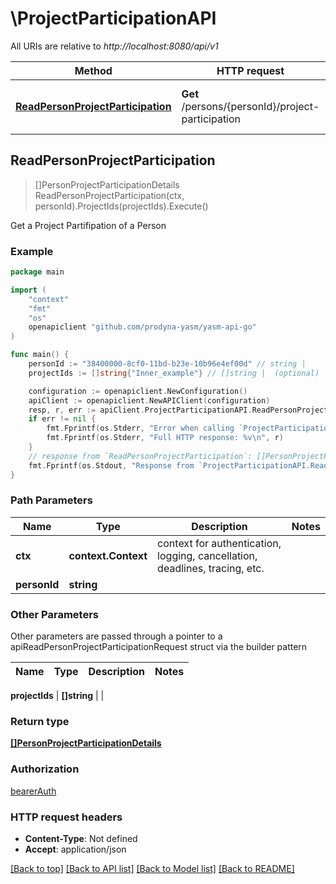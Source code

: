 # \ProjectParticipationAPI

All URIs are relative to *http://localhost:8080/api/v1*

Method | HTTP request | Description
------------- | ------------- | -------------
[**ReadPersonProjectParticipation**](ProjectParticipationAPI.md#ReadPersonProjectParticipation) | **Get** /persons/{personId}/project-participation | Get a Project Partifipation of a Person



## ReadPersonProjectParticipation

> []PersonProjectParticipationDetails ReadPersonProjectParticipation(ctx, personId).ProjectIds(projectIds).Execute()

Get a Project Partifipation of a Person

### Example

```go
package main

import (
    "context"
    "fmt"
    "os"
    openapiclient "github.com/prodyna-yasm/yasm-api-go"
)

func main() {
    personId := "38400000-8cf0-11bd-b23e-10b96e4ef00d" // string | 
    projectIds := []string{"Inner_example"} // []string |  (optional)

    configuration := openapiclient.NewConfiguration()
    apiClient := openapiclient.NewAPIClient(configuration)
    resp, r, err := apiClient.ProjectParticipationAPI.ReadPersonProjectParticipation(context.Background(), personId).ProjectIds(projectIds).Execute()
    if err != nil {
        fmt.Fprintf(os.Stderr, "Error when calling `ProjectParticipationAPI.ReadPersonProjectParticipation``: %v\n", err)
        fmt.Fprintf(os.Stderr, "Full HTTP response: %v\n", r)
    }
    // response from `ReadPersonProjectParticipation`: []PersonProjectParticipationDetails
    fmt.Fprintf(os.Stdout, "Response from `ProjectParticipationAPI.ReadPersonProjectParticipation`: %v\n", resp)
}
```

### Path Parameters


Name | Type | Description  | Notes
------------- | ------------- | ------------- | -------------
**ctx** | **context.Context** | context for authentication, logging, cancellation, deadlines, tracing, etc.
**personId** | **string** |  | 

### Other Parameters

Other parameters are passed through a pointer to a apiReadPersonProjectParticipationRequest struct via the builder pattern


Name | Type | Description  | Notes
------------- | ------------- | ------------- | -------------

 **projectIds** | **[]string** |  | 

### Return type

[**[]PersonProjectParticipationDetails**](PersonProjectParticipationDetails.md)

### Authorization

[bearerAuth](../README.md#bearerAuth)

### HTTP request headers

- **Content-Type**: Not defined
- **Accept**: application/json

[[Back to top]](#) [[Back to API list]](../README.md#documentation-for-api-endpoints)
[[Back to Model list]](../README.md#documentation-for-models)
[[Back to README]](../README.md)

